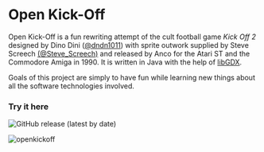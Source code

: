 # Open Kick-Off

Open Kick-Off is a fun rewriting attempt of the cult football game *Kick Off 2* designed by Dino Dini ([@dndn1011](https://twitter.com/dndn1011)) with sprite outwork supplied by Steve Screech [(@Steve_Screech)](https://twitter.com/steve_screech) and released by Anco for the Atari ST and the Commodore Amiga in 1990. It is written in Java with the help of [libGDX](https://libgdx.badlogicgames.com/).

Goals of this project are simply to have fun while learning new things about all the software technologies involved.

### Try it here 
![GitHub release (latest by date)](https://img.shields.io/github/downloads/ssenegas/kickoff/v0.4/total?style=flat-square)

![openkickoff](https://user-images.githubusercontent.com/9662172/82729284-a0b00700-9cf6-11ea-9659-ac564e31ba87.png)

